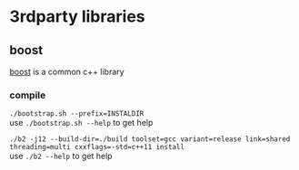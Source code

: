 3rdparty libraries
=========================

boost
-------------------------

[boost](http://www.boost.org/) is a common c++ library

### compile

`./bootstrap.sh --prefix=INSTALDIR`  
use `./bootstrap.sh --help` to get help

`./b2 -j12 --build-dir=./build toolset=gcc variant=release link=shared threading=multi cxxflags=-std=c++11 install`  
use `./b2 --help` to get help

